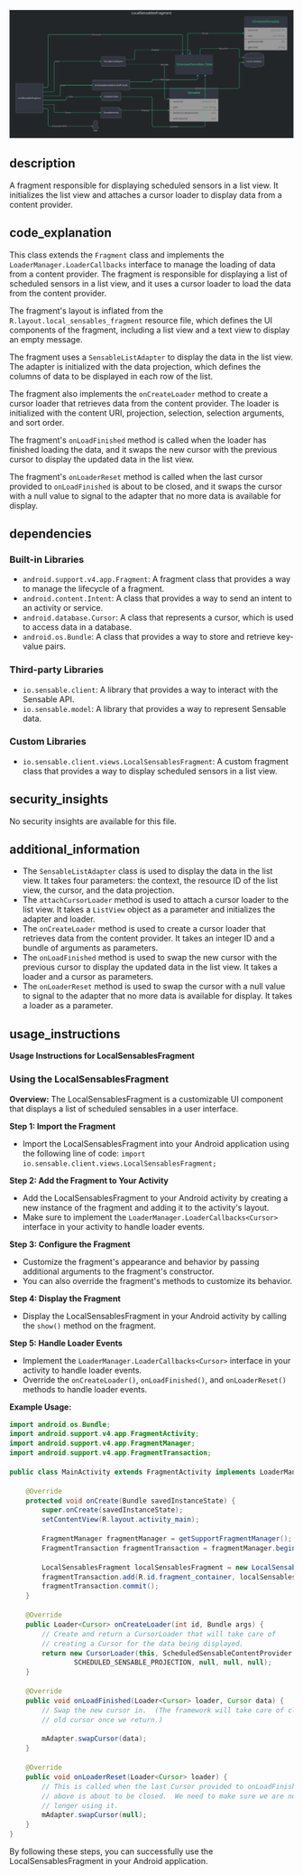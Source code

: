 ![Alt text](./LocalSensablesFragment.java.md.svg)

## description


A fragment responsible for displaying scheduled sensors in a list view. It initializes the list view and attaches a cursor loader to display data from a content provider.

## code_explanation


This class extends the `Fragment` class and implements the `LoaderManager.LoaderCallbacks` interface to manage the loading of data from a content provider. The fragment is responsible for displaying a list of scheduled sensors in a list view, and it uses a cursor loader to load the data from the content provider.

The fragment's layout is inflated from the `R.layout.local_sensables_fragment` resource file, which defines the UI components of the fragment, including a list view and a text view to display an empty message.

The fragment uses a `SensableListAdapter` to display the data in the list view. The adapter is initialized with the data projection, which defines the columns of data to be displayed in each row of the list.

The fragment also implements the `onCreateLoader` method to create a cursor loader that retrieves data from the content provider. The loader is initialized with the content URI, projection, selection, selection arguments, and sort order.

The fragment's `onLoadFinished` method is called when the loader has finished loading the data, and it swaps the new cursor with the previous cursor to display the updated data in the list view.

The fragment's `onLoaderReset` method is called when the last cursor provided to `onLoadFinished` is about to be closed, and it swaps the cursor with a null value to signal to the adapter that no more data is available for display.

## dependencies


### Built-in Libraries

*   `android.support.v4.app.Fragment`: A fragment class that provides a way to manage the lifecycle of a fragment.
*   `android.content.Intent`: A class that provides a way to send an intent to an activity or service.
*   `android.database.Cursor`: A class that represents a cursor, which is used to access data in a database.
*   `android.os.Bundle`: A class that provides a way to store and retrieve key-value pairs.

### Third-party Libraries

*   `io.sensable.client`: A library that provides a way to interact with the Sensable API.
*   `io.sensable.model`: A library that provides a way to represent Sensable data.

### Custom Libraries

*   `io.sensable.client.views.LocalSensablesFragment`: A custom fragment class that provides a way to display scheduled sensors in a list view.

## security_insights


No security insights are available for this file.

## additional_information


*   The `SensableListAdapter` class is used to display the data in the list view. It takes four parameters: the context, the resource ID of the list view, the cursor, and the data projection.
*   The `attachCursorLoader` method is used to attach a cursor loader to the list view. It takes a `ListView` object as a parameter and initializes the adapter and loader.
*   The `onCreateLoader` method is used to create a cursor loader that retrieves data from the content provider. It takes an integer ID and a bundle of arguments as parameters.
*   The `onLoadFinished` method is used to swap the new cursor with the previous cursor to display the updated data in the list view. It takes a loader and a cursor as parameters.
*   The `onLoaderReset` method is used to swap the cursor with a null value to signal to the adapter that no more data is available for display. It takes a loader as a parameter.
## usage_instructions

**Usage Instructions for LocalSensablesFragment**

### Using the LocalSensablesFragment

**Overview:**
The LocalSensablesFragment is a customizable UI component that displays a list of scheduled sensables in a user interface.

**Step 1: Import the Fragment**

* Import the LocalSensablesFragment into your Android application using the following line of code: `import io.sensable.client.views.LocalSensablesFragment;`

**Step 2: Add the Fragment to Your Activity**

* Add the LocalSensablesFragment to your Android activity by creating a new instance of the fragment and adding it to the activity's layout.
* Make sure to implement the `LoaderManager.LoaderCallbacks<Cursor>` interface in your activity to handle loader events.

**Step 3: Configure the Fragment**

* Customize the fragment's appearance and behavior by passing additional arguments to the fragment's constructor.
* You can also override the fragment's methods to customize its behavior.

**Step 4: Display the Fragment**

* Display the LocalSensablesFragment in your Android activity by calling the `show()` method on the fragment.

**Step 5: Handle Loader Events**

* Implement the `LoaderManager.LoaderCallbacks<Cursor>` interface in your activity to handle loader events.
* Override the `onCreateLoader()`, `onLoadFinished()`, and `onLoaderReset()` methods to handle loader events.

**Example Usage:**

```java
import android.os.Bundle;
import android.support.v4.app.FragmentActivity;
import android.support.v4.app.FragmentManager;
import android.support.v4.app.FragmentTransaction;

public class MainActivity extends FragmentActivity implements LoaderManager.LoaderCallbacks<Cursor> {

    @Override
    protected void onCreate(Bundle savedInstanceState) {
        super.onCreate(savedInstanceState);
        setContentView(R.layout.activity_main);

        FragmentManager fragmentManager = getSupportFragmentManager();
        FragmentTransaction fragmentTransaction = fragmentManager.beginTransaction();

        LocalSensablesFragment localSensablesFragment = new LocalSensablesFragment();
        fragmentTransaction.add(R.id.fragment_container, localSensablesFragment);
        fragmentTransaction.commit();
    }

    @Override
    public Loader<Cursor> onCreateLoader(int id, Bundle args) {
        // Create and return a CursorLoader that will take care of
        // creating a Cursor for the data being displayed.
        return new CursorLoader(this, ScheduledSensableContentProvider.CONTENT_URI,
                SCHEDULED_SENSABLE_PROJECTION, null, null, null);
    }

    @Override
    public void onLoadFinished(Loader<Cursor> loader, Cursor data) {
        // Swap the new cursor in.  (The framework will take care of closing the
        // old cursor once we return.)

        mAdapter.swapCursor(data);
    }

    @Override
    public void onLoaderReset(Loader<Cursor> loader) {
        // This is called when the last Cursor provided to onLoadFinished()
        // above is about to be closed.  We need to make sure we are no
        // longer using it.
        mAdapter.swapCursor(null);
    }
}
```

By following these steps, you can successfully use the LocalSensablesFragment in your Android application.
